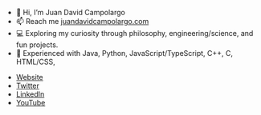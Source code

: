 - 👋 Hi, I’m Juan David Campolargo
- 📫 Reach me [juandavidcampolargo.com](juandavidcampolargo.com)
- 💻 Exploring my curiosity through philosophy, engineering/science, and fun projects.
- 🏁 Experienced with Java, Python, JavaScript/TypeScript, C++, C, HTML/CSS, 


* [Website](https://juandavidcampolargo.com/contact)
* [Twitter](https://twitter.com/jdcampolargo)
* [LinkedIn](https://linkedin.com/in/jdcampolargo)
* [YouTube](https://www.youtube.com/channel/UCU87CN_FxGC1q3hzWM0CCDA/featured)

<!---
jdcampolargo/jdcampolargo is a ✨ special ✨ repository because its `README.md` (this file) appears on your GitHub profile.
You can click the Preview link to take a look at your changes.
--->
